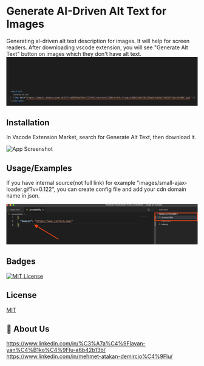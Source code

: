 
# Generate AI-Driven Alt Text for Images

Generating al-driven alt text description for images. It will help for screen readers. After downloading vscode extension, you will see "Generate Alt Text" button on images which they don't have alt text.
![App Screenshot](https://github.com/CaglayanYanikoglu/generate-alt-text/blob/main/assets/usage.gif?raw=true)



## Installation

In Vscode Extension Market, search for Generate Alt Text, then download it.

![App Screenshot](https://miro.medium.com/v2/resize:fit:1400/format:webp/1*N7yTK7cN65Dr98olnvaMEQ.png)
## Usage/Examples

If you have internal source(not full link) for example "images/small-ajax-loader.gif?v=0.122", you can create config file and add your cdn domain name in json.

![App Screenshot](https://github.com/CaglayanYanikoglu/generate-alt-text/blob/main/assets/accssibility-file.png?raw=true)
## Badges


[![MIT License](https://img.shields.io/badge/License-MIT-green.svg)](https://choosealicense.com/licenses/mit/)



## License

[MIT](https://choosealicense.com/licenses/mit/)


## 🚀 About Us
https://www.linkedin.com/in/%C3%A7a%C4%9Flayan-yan%C4%B1ko%C4%9Flu-a6b42b13b/
https://www.linkedin.com/in/mehmet-atakan-demircio%C4%9Flu/

